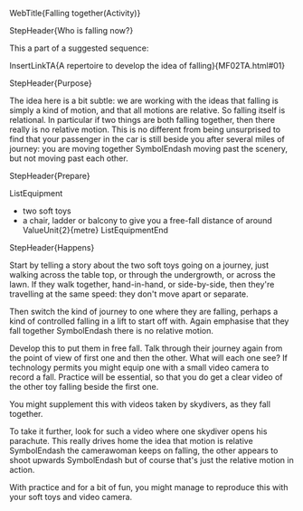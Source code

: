 WebTitle{Falling together(Activity)}

StepHeader{Who is falling now?}

This a part of a suggested sequence:

InsertLinkTA{A repertoire to develop the idea of falling}{MF02TA.html#01}

StepHeader{Purpose}

The idea here is a bit subtle: we are working with the ideas that falling is simply a kind of motion, and that all motions are relative. So falling itself is relational. In particular if two things are both falling together, then there really is no relative motion. This is no different from being unsurprised to find that your passenger in the car is still beside you after several miles of journey: you are moving together SymbolEndash moving past the scenery, but not moving past each other.

StepHeader{Prepare}

ListEquipment
- two soft toys
- a chair, ladder or balcony to give you a free-fall distance of around ValueUnit{2}{metre}
ListEquipmentEnd

StepHeader{Happens}

Start by telling a story about the two soft toys going on a journey, just walking across the table top, or through the undergrowth, or across the lawn. If they walk together, hand-in-hand, or side-by-side, then they&apos;re travelling at the same speed: they don&apos;t move apart or separate.

Then switch the kind of journey to one where they are falling, perhaps a kind of controlled falling in a lift to start off with. Again emphasise that they fall together SymbolEndash there is no relative motion.

Develop this to put them in free fall. Talk through their journey again from the point of view of first one and then the other. What will each one see? If technology permits you might equip one with a small video camera to record a fall. Practice will be essential, so that you do get a clear video of the other toy falling beside the first one.

You might supplement this with videos taken by skydivers, as they fall together.

To take it further, look for such a video where one skydiver opens his parachute. This really drives home the idea that motion is relative SymbolEndash the camerawoman keeps on falling, the other appears to shoot upwards SymbolEndash but of course that&apos;s just the relative motion in action.

With practice and for a bit of fun, you might manage to reproduce this with your soft toys and video camera.